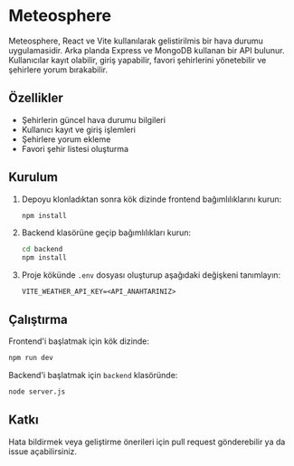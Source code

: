 # Meteosphere

Meteosphere, React ve Vite kullanılarak gelistirilmis bir hava durumu uygulamasidir. Arka planda Express ve MongoDB kullanan bir API bulunur. Kullanıcılar kayıt olabilir, giriş yapabilir, favori şehirlerini yönetebilir ve şehirlere yorum bırakabilir.

## Özellikler
- Şehirlerin güncel hava durumu bilgileri
- Kullanıcı kayıt ve giriş işlemleri
- Şehirlere yorum ekleme
- Favori şehir listesi oluşturma

## Kurulum
1. Depoyu klonladıktan sonra kök dizinde frontend bağımlılıklarını kurun:
   ```bash
   npm install
   ```
2. Backend klasörüne geçip bağımlılıkları kurun:
   ```bash
   cd backend
   npm install
   ```
3. Proje kökünde `.env` dosyası oluşturup aşağıdaki değişkeni tanımlayın:
   ```
   VITE_WEATHER_API_KEY=<API_ANAHTARINIZ>
   ```

## Çalıştırma
Frontend'i başlatmak için kök dizinde:
```bash
npm run dev
```
Backend'i başlatmak için `backend` klasöründe:
```bash
node server.js
```

## Katkı
Hata bildirmek veya geliştirme önerileri için pull request gönderebilir ya da issue açabilirsiniz.
